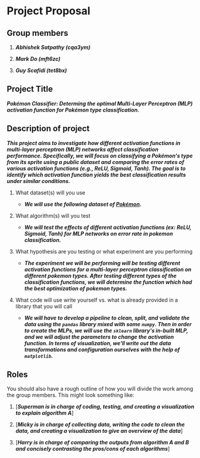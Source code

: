 # Project Proposal

## Group members

1.  ***Abhishek Satpathy (cqa3ym)***

2.  ***Mark Do (mft6zc)***

3.  ***Guy Scafidi (tet8bx)***

## Project Title

***Pokémon Classifier: Determing the optimal Multi-Layer Perceptron (MLP) activation function for Pokémon type classification.***

## Description of project

***This project aims to investigate how different activation functions in multi-layer perceptron (MLP) networks affect classification performance. Specifically, we will focus on classifying a Pokémon's type from its sprite using a public dataset and comparing the error rates of various activation functions (e.g., ReLU, Sigmoid, Tanh). The goal is to identify which activation function yields the best classification results under similar conditions.***

1.  What dataset(s) will you use
    - ***We will use the following dataset of [Pokémon](https://www.kaggle.com/datasets/vishalsubbiah/pokemon-images-and-types/data?select=pokemon.csv).***

2.  What algorithm(s) will you test
    - ***We will test the effects of different activation functions (ex: ReLU, Sigmoid, Tanh) for MLP networks on error rate in pokemon classification.***
      
3.  What hypothesis are you testing or what experiment are you
    performing
    - ***The experiment we will be performing will be testing different activation functions for a multi-layer perceptron classification on different pokemon types. After testing different         types of the classification functions, we will determine the function which had the best optimization of pokemon types.***

4.  What code will use write yourself vs. what is already provided in a
    library that you will call
    - ***We will have to develop a pipeline to clean, split, and validate the data using the `pandas` library mixed with some `numpy`. Then in order to create the MLPs, we will use the `sklearn` library's in-built MLP, and we will adjust the parameters to change the activation function. In terms of visualization, we'll write out the data transformations and configuration ourselves with the help of `matplotlib`.***

## Roles
You should also have a rough outline of how you will divide the work
among the group members. This might look something like:

1.  [___Superman is in charge of coding, testing, and creating a
    visualization to explain algorithm A___]

2.  [___Micky is in charge of collecting data, writing the code to clean
    the data, and creating a visualization to give an overview of the
    data___]

3.  [___Harry is in charge of comparing the outputs from
    algorithm A and B and concisely contrasting the pros/cons of each
    algorithms___]

